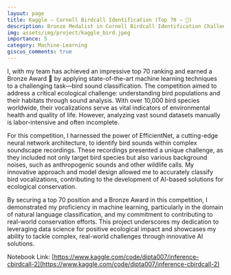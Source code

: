 ```yaml
---
layout: page
title: Kaggle – Cornell Birdcall Identification (Top 70 – 🥉)
description: Bronze Medalist in Cornell Birdcall Identification Challenge
img: assets/img/project/kaggle_bird.jpeg
importance: 5
category: Machine-Learning
giscus_comments: true
---
```


I, with my team has achieved an impressive top 70 ranking and earned a Bronze Award 🥉 by applying state-of-the-art machine learning techniques to a challenging task—bird sound classification. The competition aimed to address a critical ecological challenge: understanding bird populations and their habitats through sound analysis. With over 10,000 bird species worldwide, their vocalizations serve as vital indicators of environmental health and quality of life. However, analyzing vast sound datasets manually is labor-intensive and often incomplete.

For this competition, I harnessed the power of EfficientNet, a cutting-edge neural network architecture, to identify bird sounds within complex soundscape recordings. These recordings presented a unique challenge, as they included not only target bird species but also various background noises, such as anthropogenic sounds and other wildlife calls. My innovative approach and model design allowed me to accurately classify bird vocalizations, contributing to the development of AI-based solutions for ecological conservation.

By securing a top 70 position and a Bronze Award in this competition, I demonstrated my proficiency in machine learning, particularly in the domain of natural language classification, and my commitment to contributing to real-world conservation efforts. This project underscores my dedication to leveraging data science for positive ecological impact and showcases my ability to tackle complex, real-world challenges through innovative AI solutions.

Notebook Link: [https://www.kaggle.com/code/dipta007/inference-cbirdcall-2](https://www.kaggle.com/code/dipta007/inference-cbirdcall-2)
